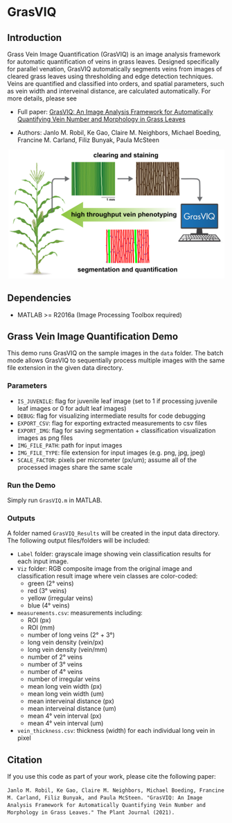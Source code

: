 # GrasVIQ  

## Introduction  
Grass Vein Image Quantification (GrasVIQ) is an image analysis framework for automatic quantification of veins in grass leaves. Designed specifically for parallel venation, GrasVIQ automatically segments veins from images of cleared grass leaves using thresholding and edge detection techniques. Veins are quantified and classified into orders, and spatial parameters, such as vein width and interveinal distance, are calculated automatically. For more details, please see    

* Full paper: [GrasVIQ: An Image Analysis Framework for Automatically Quantifying Vein Number and Morphology in Grass Leaves](https://onlinelibrary.wiley.com/doi/abs/10.1111/tpj.15299)

* Authors: Janlo M. Robil, Ke Gao, Claire M. Neighbors, Michael Boeding, Francine M. Carland, Filiz Bunyak, Paula McSteen  

<p align="center">
  <img src="assets/GrasVIQ_TPJ_Graphical_ABSTRACT-01.png" width="500">
</p>


## Dependencies  
* MATLAB >= R2016a (Image Processing Toolbox required)


## Grass Vein Image Quantification Demo  
This demo runs GrasVIQ on the sample images in the `data` folder. The batch mode allows GrasVIQ to sequentially process multiple images with the same file extension in the given data directory. 

### Parameters
* `IS_JUVENILE`: flag for juvenile leaf image (set to 1 if processing juvenile leaf images or 0 for adult leaf images) 
* `DEBUG`: flag for visualizing intermediate results for code debugging
* `EXPORT_CSV`: flag for exporting extracted measurements to csv files
* `EXPORT_IMG`: flag for saving segmentation + classification visualization images as png files
* `IMG_FILE_PATH`: path for input images
* `IMG_FILE_TYPE`: file extension for input images (e.g. png, jpg, jpeg)
* `SCALE_FACTOR`: pixels per micrometer (px/um); assume all of the processed images share the same scale

### Run the Demo
Simply run `GrasVIQ.m` in MATLAB.

### Outputs
A folder named `GrasVIQ_Results` will be created in the input data directory. The following output files/folders will be included: 
* `Label` folder: grayscale image showing vein classification results for each input image. 
* `Viz` folder: RGB composite image from the original image and classification result image where vein classes are color-coded: 
  * green (2&deg; veins)
  * red (3&deg; veins)
  * yellow (irregular veins)
  * blue (4&deg; veins)
* `measurements.csv`: measurements including: 
  * ROI (px)
  * ROI (mm)
  * number of long veins (2&deg; + 3&deg;)
  * long vein density (vein/px)
  * long vein density (vein/mm)
  * number of 2&deg; veins
  * number of 3&deg; veins
  * number of 4&deg; veins
  * number of irregular veins
  * mean long vein width (px)
  * mean long vein width (um)
  * mean interveinal distance (px)
  * mean interveinal distance (um)
  * mean 4&deg; vein interval (px)
  * mean 4&deg; vein interval (um)
* `vein_thickness.csv`: thickness (width) for each individual long vein in pixel


## Citation  
If you use this code as part of your work, please cite the following paper:  

`Janlo M. Robil, Ke Gao, Claire M. Neighbors, Michael Boeding, Francine M. Carland, Filiz Bunyak, and Paula McSteen. "GrasVIQ: An Image Analysis Framework for Automatically Quantifying Vein Number and Morphology in Grass Leaves." The Plant Journal (2021).`
